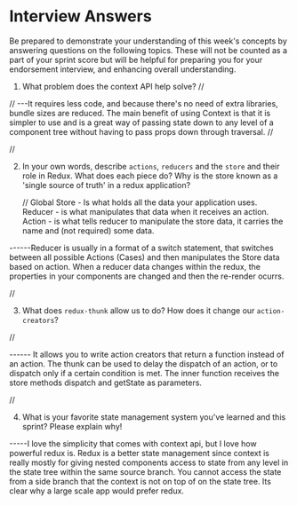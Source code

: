 # Interview Answers

Be prepared to demonstrate your understanding of this week's concepts by answering questions on the following topics. These will not be counted as a part of your sprint score but will be helpful for preparing you for your endorsement interview, and enhancing overall understanding.

1. What problem does the context API help solve?
   //

//
---It requires less code, and because there's no need of extra libraries, bundle sizes are reduced. The main benefit of using Context is that it is simpler to use and is a great way of passing state down to any level of a component tree without having to pass props down through traversal.
//

//

2. In your own words, describe `actions`, `reducers` and the `store` and their role in Redux. What does each piece do? Why is the store known as a 'single source of truth' in a redux application?

   //
   Global Store - Is what holds all the data your application uses.
   Reducer - is what manipulates that data when it receives an action.
   Action - is what tells reducer to manipulate the store data, it carries the name and (not required) some data.

------Reducer is usually in a format of a switch statement, that switches between all possible Actions (Cases) and then manipulates the Store data based on action. When a reducer data changes within the redux, the properties in your components are changed and then the re-render ocurrs.

//

3. What does `redux-thunk` allow us to do? How does it change our `action-creators`?

//

------ It allows you to write action creators that return a function instead of an action. The thunk can be used to delay the dispatch of an action, or to dispatch only if a certain condition is met. The inner function receives the store methods dispatch and getState as parameters.

//

4. What is your favorite state management system you've learned and this sprint? Please explain why!

-----I love the simplicity that comes with context api, but I love how powerful redux is. Redux is a better state management since context is really mostly for giving nested components access to state from any level in the state tree within the same source branch. You cannot access the state from a side branch that the context is not on top of on the state tree. Its clear why a large scale app would prefer redux.

